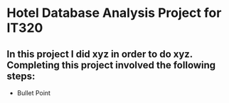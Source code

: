 # Hotel Database Analysis Project for IT320
## In this project I did xyz in order to do xyz. Completing this project involved the following steps:
-  Bullet Point